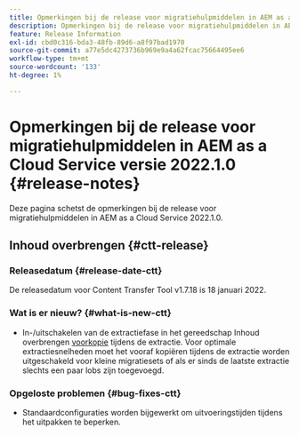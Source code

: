 ```yaml
---
title: Opmerkingen bij de release voor migratiehulpmiddelen in AEM as a Cloud Service versie 2022.1.0
description: Opmerkingen bij de release voor migratiehulpmiddelen in AEM as a Cloud Service versie 2022.1.0
feature: Release Information
exl-id: cbd0c316-bda3-48fb-89d6-a8f97bad1970
source-git-commit: a77e5dc4273736b969e9a4a62fcac75664495ee6
workflow-type: tm+mt
source-wordcount: '133'
ht-degree: 1%

---
```


# Opmerkingen bij de release voor migratiehulpmiddelen in AEM as a Cloud Service versie 2022.1.0 {#release-notes}

Deze pagina schetst de opmerkingen bij de release voor migratiehulpmiddelen in AEM as a Cloud Service 2022.1.0.

## Inhoud overbrengen {#ctt-release}

### Releasedatum {#release-date-ctt}

De releasedatum voor Content Transfer Tool v1.7.18 is 18 januari 2022.

### Wat is er nieuw? {#what-is-new-ctt}

* In-/uitschakelen van de extractiefase in het gereedschap Inhoud overbrengen [voorkopie](https://experienceleague.adobe.com/docs/experience-manager-cloud-service/moving/cloud-migration/content-transfer-tool/handling-large-content-repositories.html) tijdens de extractie. Voor optimale extractiesnelheden moet het vooraf kopiëren tijdens de extractie worden uitgeschakeld voor kleine migratiesets of als er sinds de laatste extractie slechts een paar lobs zijn toegevoegd.

### Opgeloste problemen {#bug-fixes-ctt}

* Standaardconfiguraties worden bijgewerkt om uitvoeringstijden tijdens het uitpakken te beperken.
